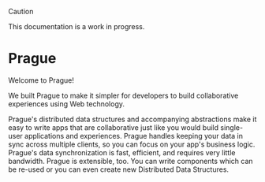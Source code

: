 > [!CAUTION]
> This documentation is a work in progress.

# Prague

Welcome to Prague!

We built Prague to make it simpler for developers to build collaborative experiences using Web technology.

Prague's distributed data structures and accompanying abstractions make it easy to write apps that are collaborative just like you would build single-user applications and experiences. Prague handles keeping your data in sync across multiple clients, so you can focus on your app's business logic. Prague's data synchronization is fast, efficient, and requires very little bandwidth. Prague is extensible, too. You can write components which can be re-used or you can even create new Distributed Data Structures.

